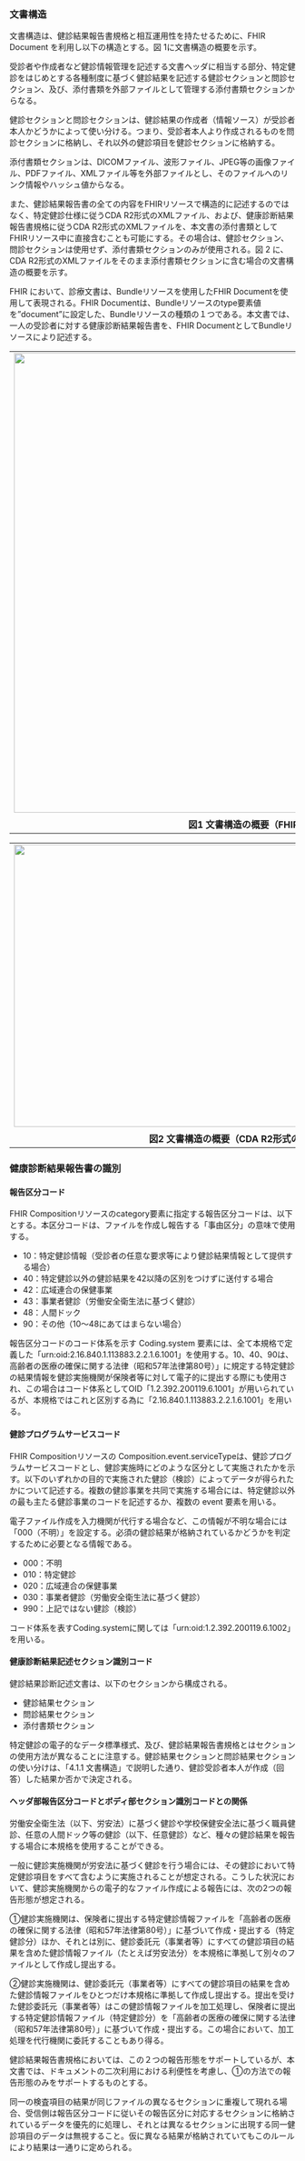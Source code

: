 ### 文書構造

文書構造は、健診結果報告書規格と相互運用性を持たせるために、FHIR Document を利用し以下の構造とする。図 1に文書構造の概要を示す。

受診者や作成者など健診情報管理を記述する文書ヘッダに相当する部分、特定健診をはじめとする各種制度に基づく健診結果を記述する健診セクションと問診セクション、及び、添付書類を外部ファイルとして管理する添付書類セクションからなる。

健診セクションと問診セクションは、健診結果の作成者（情報ソース）が受診者本人かどうかによって使い分ける。つまり、受診者本人より作成されるものを問診セクションに格納し、それ以外の健診項目を健診セクションに格納する。

添付書類セクションは、DICOMファイル、波形ファイル、JPEG等の画像ファイル、PDFファイル、XMLファイル等を外部ファイルとし、そのファイルへのリンク情報やハッシュ値からなる。

また、健診結果報告書の全ての内容をFHIRリソースで構造的に記述するのではなく、特定健診仕様に従うCDA R2形式のXMLファイル、および、健康診断結果報告書規格に従うCDA R2形式のXMLファイルを、本文書の添付書類としてFHIRリソース中に直接含むことも可能にする。その場合は、健診セクション、問診セクションは使用せず、添付書類セクションのみが使用される。図 2 に、CDA R2形式のXMLファイルをそのまま添付書類セクションに含む場合の文書構造の概要を示す。

FHIR において、診療文書は、Bundleリソースを使用したFHIR Documentを使用して表現される。FHIR Documentは、Bundleリソースのtype要素値を”document”に設定した、Bundleリソースの種類の１つである。本文書では、一人の受診者に対する健康診断結果報告書を、FHIR DocumentとしてBundleリソースにより記述する。

<table style="border: 0px none">
<tr><td  style="border: 0px none"><img src="jpeCheckupfigure1.PNG" width="1016" height="809"></td></tr>
<tr><th style="border: 0px none; text-align: center">図1 文書構造の概要（FHIRリソースで構造化する場合）</th></tr>
</table>

<table style="border: 0px none">
<tr><td  style="border: 0px none"><img src="jpeCheckupfigure2.PNG" width="1033" height="497"></td></tr>
<tr><th style="border: 0px none; text-align: center">図2 文書構造の概要（CDA R2形式のXMLファイルを添付して使用する場合）</th></tr>
</table>

### 健康診断結果報告書の識別

#### 報告区分コード

FHIR Compositionリソースのcategory要素に指定する報告区分コードは、以下とする。本区分コードは、ファイルを作成し報告する「事由区分」の意味で使用する。

*  10：特定健診情報（受診者の任意な要求等により健診結果情報として提供する場合）
*  40：特定健診以外の健診結果を42以降の区別をつけずに送付する場合
*  42：広域連合の保健事業
*  43：事業者健診（労働安全衛生法に基づく健診）
*  48：人間ドック
*  90：その他（10～48にあてはまらない場合）

報告区分コードのコード体系を示す Coding.system 要素には、全て本規格で定義した「urn:oid:2.16.840.1.113883.2.2.1.6.1001」を使用する。10、40、90は、高齢者の医療の確保に関する法律（昭和57年法律第80号）」に規定する特定健診の結果情報を健診実施機関が保険者等に対して電子的に提出する際にも使用され、この場合はコード体系としてOID「1.2.392.200119.6.1001」が用いられているが、本規格ではこれと区別する為に「2.16.840.1.113883.2.2.1.6.1001」を用いる。

#### 健診プログラムサービスコード

FHIR Compositionリソースの Composition.event.serviceTypeは、健診プログラムサービスコードとし、健診実施時にどのような区分として実施されたかを示す。以下のいずれかの目的で実施された健診（検診）によってデータが得られたかについて記述する。複数の健診事業を共同で実施する場合には、特定健診以外の最も主たる健診事業のコードを記述するか、複数の event 要素を用いる。

電子ファイル作成を入力機関が代行する場合など、この情報が不明な場合には「000（不明）」を設定する。必須の健診結果が格納されているかどうかを判定するために必要となる情報である。

*  000：不明
*  010：特定健診
*  020：広域連合の保健事業
*  030：事業者健診（労働安全衛生法に基づく健診）
*  990：上記ではない健診（検診）

コード体系を表すCoding.systemに関しては「urn:oid:1.2.392.200119.6.1002」を用いる。

#### 健康診断結果記述セクション識別コード

健診結果診断記述文書は、以下のセクションから構成される。

*  健診結果セクション
*  問診結果セクション
*  添付書類セクション

特定健診の電子的なデータ標準様式、及び、健診結果報告書規格とはセクションの使用方法が異なることに注意する。健診結果セクションと問診結果セクションの使い分けは、「4.1.1 文書構造」で説明した通り、健診受診者本人が作成（回答）した結果か否かで決定される。

#### ヘッダ部報告区分コードとボディ部セクション識別コードとの関係

労働安全衛生法（以下、労安法）に基づく健診や学校保健安全法に基づく職員健診、任意の人間ドック等の健診（以下、任意健診）など、種々の健診結果を報告する場合に本規格を使用することができる。

一般に健診実施機関が労安法に基づく健診を行う場合には、その健診において特定健診項目をすべて含むように実施されることが想定される。こうした状況において、健診実施機関からの電子的なファイル作成による報告には、次の2つの報告形態が想定される。

①健診実施機関は、保険者に提出する特定健診情報ファイルを「高齢者の医療の確保に関する法律（昭和57年法律第80号）」に基づいて作成・提出する（特定健診分）ほか、それとは別に、健診委託元（事業者等）にすべての健診項目の結果を含めた健診情報ファイル（たとえば労安法分）を本規格に準拠して別々のファイルとして作成し提出する。

②健診実施機関は、健診委託元（事業者等）にすべての健診項目の結果を含めた健診情報ファイルをひとつだけ本規格に準拠して作成し提出する。提出を受けた健診委託元（事業者等）はこの健診情報ファイルを加工処理し、保険者に提出する特定健診情報ファイル（特定健診分）を「高齢者の医療の確保に関する法律（昭和57年法律第80号）」に基づいて作成・提出する。この場合において、加工処理を代行機関に委託することもあり得る。

健診結果報告書規格においては、この２つの報告形態をサポートしているが、本文書では、ドキュメントの二次利用における利便性を考慮し、①の方法での報告形態のみをサポートするものとする。

同一の検査項目の結果が同じファイルの異なるセクションに重複して現れる場合、受信側は報告区分コードに従いその報告区分に対応するセクションに格納されているデータを優先的に処理し、それとは異なるセクションに出現する同一健診項目のデータは無視すること。仮に異なる結果が格納されていてもこのルールにより結果は一通りに定められる。
